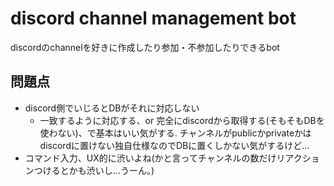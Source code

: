 # discord channel management bot
discordのchannelを好きに作成したり参加・不参加したりできるbot 

## 問題点
- discord側でいじるとDBがそれに対応しない
    - 一致するように対応する、or 完全にdiscordから取得する(そもそもDBを使わない)、で基本はいい気がする. チャンネルがpublicかprivateかはdiscordに置けない独自仕様なのでDBに置くしかない気がするけど... 
- コマンド入力、UX的に渋いよね(かと言ってチャンネルの数だけリアクションつけるとかも渋いし...うーん。)

